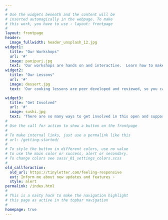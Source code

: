 ```yaml
---
#
# Use the widgets beneath and the content will be
# inserted automagically in the webpage. To make
# this work, you have to use › layout: frontpage
#
layout: frontpage
header:
  image_fullwidth: header_unsplash_12.jpg
widget1:
  title: "Our Workshops"
  url: '#'
  image: panipuri.jpg
  text: 'Our workshops are hands on and interactive.  Learn how to make all your favorite main courses, sides, and desserts!'
widget2:
  title: "Our Lessons"
  url: '#'
  image: dessert.jpg
  text: 'Our cooking lessons are peer developed and reviewed, so you can directly apply the new skills you learn.'

widget3:
  title: "Get Involved"
  url: '#'
  image: sushi.jpg
  text: 'There are so many ways to get involved in this open and supportive community to cook and eat delicious food.'
#
# Use the call for action to show a button on the frontpage
#
# To make internal links, just use a permalink like this
# url: /getting-started/
#
# To style the button in different colors, use no value
# to use the main color or success, alert or secondary.
# To change colors see sass/_01_settings_colors.scss
#
old_callforaction:
  old_url: https://tinyletter.com/feeling-responsive
  ext: Inform me about new updates and features ›
  style: alert
permalink: /index.html
#
# This is a nasty hack to make the navigation highlight
# this page as active in the topbar navigation
#
homepage: true
---
```


